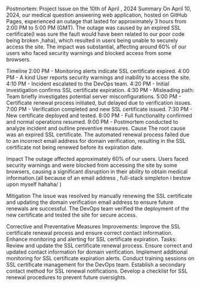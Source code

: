 Postmortem: Project Issue on the 10th of  April , 2024
Summary
On April 10, 2024, our medical question answering web application, hosted on GitHub Pages, experienced an outage that lasted for approximately 3 hours from 2:00 PM to 5:00 PM (GMT). The outage was caused by an expired SSL certificate(I was sure the fault would have been related to  our poor code being broken ,haha), which resulted in users being unable to securely access the site. The impact was substantial, affecting around 60% of our users who faced security warnings and blocked access from some browsers.

Timeline
2:00 PM - Monitoring alerts indicate SSL certificate expired.
4:00 PM - A kind User reports security warnings and inability to access the site.
4:10 PM - Incident escalated to the DevOps team.
4:20 PM - Initial investigation confirms SSL certificate expiration.
4:30 PM - Misleading path: Team briefly investigates potential server misconfigurations.
5:00 PM - Certificate renewal process initiated, but delayed due to verification issues.
7:00 PM - Verification completed and new SSL certificate issued.
7:30 PM - New certificate deployed and tested.
8:00 PM - Full functionality confirmed and normal operations resumed.
9:00 PM - Postmortem conducted to analyze incident and outline preventive measures.
Cause
The root cause was an expired SSL certificate. The automated renewal process failed due to an incorrect email address for domain verification, resulting in the SSL certificate not being renewed before its expiration date.

Impact
The outage affected approximately 60% of our users. Users faced security warnings and were blocked from accessing the site by some browsers, causing a significant disruption in their ability to obtain medical information.(all because of an email address , full-stack simpleton i bestow upon myself hahaha/ )

Mitigation
The issue was resolved by manually renewing the SSL certificate and updating the domain verification email address to ensure future renewals are successful. The DevOps team verified the deployment of the new certificate and tested the site for secure access.

Corrective and Preventative Measures
Improvements:
Improve the SSL certificate renewal process and ensure correct contact information.
Enhance monitoring and alerting for SSL certificate expiration.
Tasks:
Review and update the SSL certificate renewal process.
Ensure correct and updated contact information for domain verification.
Implement additional monitoring for SSL certificate expiration alerts.
Conduct training sessions on SSL certificate management for the DevOps team.
Establish a secondary contact method for SSL renewal notifications.
Develop a checklist for SSL renewal procedures to prevent future oversights.

